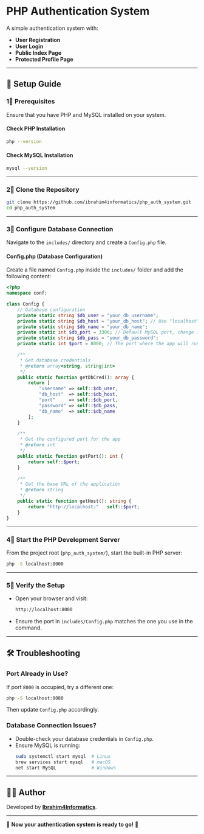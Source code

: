 # **PHP Authentication System**
A simple authentication system with:
- **User Registration**
- **User Login**
- **Public Index Page**
- **Protected Profile Page**

---

## **🚀 Setup Guide**

### **1⃣ Prerequisites**
Ensure that you have PHP and MySQL installed on your system.

#### **Check PHP Installation**
```bash
php --version
```
#### **Check MySQL Installation**
```bash
mysql --version
```

---

### **2⃣ Clone the Repository**
```bash
git clone https://github.com/ibrahim4informatics/php_auth_system.git
cd php_auth_system
```

---

### **3⃣ Configure Database Connection**
Navigate to the `includes/` directory and create a `Config.php` file.

#### **Config.php (Database Configuration)**
Create a file named `Config.php` inside the `includes/` folder and add the following content:

```php
<?php
namespace conf;

class Config {
    // Database configuration
    private static string $db_user = "your_db_username";
    private static string $db_host = "your_db_host"; // Use "localhost" if running locally
    private static string $db_name = "your_db_name";
    private static int $db_port = 3306; // Default MySQL port, change if necessary
    private static string $db_pass = "your_db_password";
    private static int $port = 8000; // The port where the app will run

    /**
     * Get database credentials
     * @return array<string, string|int>
     */
    public static function getDbCred(): array {
        return [
            "username" => self::$db_user,
            "db_host"  => self::$db_host,
            "port"     => self::$db_port,
            "password" => self::$db_pass,
            "db_name"  => self::$db_name
        ];
    }

    /**
     * Get the configured port for the app
     * @return int
     */
    public static function getPort(): int {
        return self::$port;
    }

    /**
     * Get the base URL of the application
     * @return string
     */
    public static function getHost(): string {
        return "http://localhost:" . self::$port;
    }
}
```

---

### **4⃣ Start the PHP Development Server**
From the project root (`php_auth_system/`), start the built-in PHP server:

```bash
php -S localhost:8000
```

---

### **5⃣ Verify the Setup**
- Open your browser and visit:  
  ```bash
  http://localhost:8000
  ```
- Ensure the port in `includes/Config.php` matches the one you use in the command.

---

## **🛠 Troubleshooting**
### **Port Already in Use?**
If port `8000` is occupied, try a different one:
```bash
php -S localhost:8080
```
Then update `Config.php` accordingly.

### **Database Connection Issues?**
- Double-check your database credentials in `Config.php`.
- Ensure MySQL is running:  
  ```bash
  sudo systemctl start mysql  # Linux
  brew services start mysql   # macOS
  net start MySQL             # Windows
  ```

---

## **👨‍💻 Author**
Developed by **[Ibrahim4Informatics](https://github.com/ibrahim4informatics)**.

---

🎯 **Now your authentication system is ready to go!** 🚀

